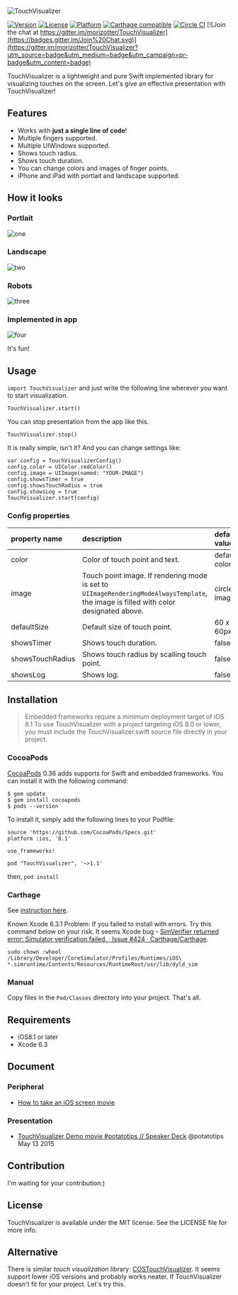 ![TouchVisualizer](misc/logo.png)

[![Version](https://img.shields.io/cocoapods/v/TouchVisualizer.svg?style=flat)](http://cocoadocs.org/docsets/TouchVisualizer) [![License](https://img.shields.io/cocoapods/l/TouchVisualizer.svg?style=flat)](http://cocoadocs.org/docsets/TouchVisualizer) [![Platform](https://img.shields.io/cocoapods/p/TouchVisualizer.svg?style=flat)](http://cocoadocs.org/docsets/TouchVisualizer)
[![Carthage compatible](https://img.shields.io/badge/Carthage-compatible-4BC51D.svg?style=flat)](https://github.com/morizotter/TouchVisualizer)
[![Circle CI](https://circleci.com/gh/morizotter/TouchVisualizer/tree/master.svg?style=shield&circle-token=b7eb2e179731634bcac95d1e4f8e90b837b092e3)](https://circleci.com/gh/morizotter/TouchVisualizer/tree/master) [![Join the chat at https://gitter.im/morizotter/TouchVisualizer](https://badges.gitter.im/Join%20Chat.svg)](https://gitter.im/morizotter/TouchVisualizer?utm_source=badge&utm_medium=badge&utm_campaign=pr-badge&utm_content=badge)

TouchVisualizer is a lightweight and pure Swift implemented library for visualizing touches on the screen. Let's give an effective presentation with TouchVisualizer!

## Features

- Works with **just a single line of code**!
- Multiple fingers supported.
- Multiple UIWindows supported.
- Shows touch radius.
- Shows touch duration.
- You can change colors and images of finger points.
- iPhone and iPad with portlait and landscape supported.

## How it looks

### Portlait

![one](misc/one.gif)

### Landscape

![two](misc/two.gif)

### Robots

![three](misc/three.gif)

### Implemented in app

![four](misc/four.gif)

It's fun!

## Usage

`import TouchVisualizer` and just write the following line wherever you want to start visualization.

```
TouchVisualizer.start()
```

You can stop presentation from the app like this.

```
TouchVisualizer.stop()
```

It is really simple, isn't it? And you can change settings like:

```
var config = TouchVisualizerConfig()
config.color = UIColor.redColor()
config.image = UIImage(named: "YOUR-IMAGE")
config.showsTimer = true
config.showsTouchRadius = true
config.showsLog = true
TouchVisualizer.start(config)
```

### Config properties

|property name|description|default value|
|:----|:----|:----|
|color| Color of touch point and text.|default color|
|image| Touch point image. If rendering mode is set to  `UIImageRenderingModeAlwaysTemplate`, the image is filled with color designated above. |circle image|
|defaultSize| Default size of touch point.|60 x 60px|
|showsTimer| Shows touch duration.|false|
|showsTouchRadius| Shows touch radius by scalling touch point.|false|
|showsLog|Shows log.|false|

## Installation

> Embedded frameworks require a minimum deployment target of iOS 8.1
> To use TouchVisualizer with a project targeting iOS 8.0 or lower, you must include the TouchVisualizer.swift source file directly in your project.

### CocoaPods

[CocoaPods](http://cocoapods.org) 0.36 adds supports for Swift and embedded frameworks. You can install it with the following command:

```
$ gem update
$ gem install cocoapods
$ pods --version
```

To install it, simply add the following lines to your Podfile:

```
source 'https://github.com/CocoaPods/Specs.git'
platform :ios, '8.1'

use_frameworks!

pod "TouchVisualizer", '~>1.1'
```

then, `pod install`

### Carthage

See [instruction here](https://github.com/Carthage/Carthage#installing-carthage).

Known Xcode 6.3.1 Problem: If you failed to install with errors. Try this command below on your risk. It seems Xcode bug - [SimVerifier returned error: Simulator verification failed. · Issue #424 · Carthage/Carthage](https://github.com/Carthage/Carthage/issues/424#issuecomment-95812898).

```
sudo chown :wheel /Library/Developer/CoreSimulator/Profiles/Runtimes/iOS\ *.simruntime/Contents/Resources/RuntimeRoot/usr/lib/dyld_sim
```

### Manual

Copy files in the `Pod/Classes` directory into your project. That's all.

## Requirements

- iOS8.1 or later
- Xcode 6.3

## Document

### Peripheral

- [How to take an iOS screen movie](misc/take_a_movie.md)

### Presentation

- [TouchVisualizer Demo movie #potatotips // Speaker Deck](https://speakerdeck.com/morizotter/touchvisualizer-demo-movie-number-potatotips) @potatotips May 13 2015

## Contribution

I'm waiting for your contribution:)

## License

TouchVisualizer is available under the MIT license. See the LICENSE file for more info.

## Alternative

There is similar *touch visualization* library: [COSTouchVisualizer](https://github.com/conopsys/COSTouchVisualizer). It seems support lower iOS versions and probably works neater. If TouchVisualizer doesn't fit for your project. Let's try this.
